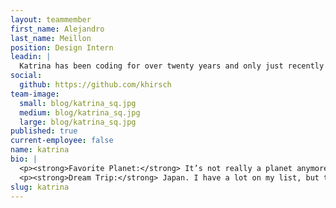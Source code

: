 ```yaml
---
layout: teammember
first_name: Alejandro
last_name: Meillon
position: Design Intern
leadin: |
  Katrina has been coding for over twenty years and only just recently decided to change gears to make it a career. She’ll be focusing on front-end engineering, and hopes to continue her journey toward mastering Sass.
social:
  github: https://github.com/khirsch
team-image:
  small: blog/katrina_sq.jpg
  medium: blog/katrina_sq.jpg
  large: blog/katrina_sq.jpg
published: true
current-employee: false
name: katrina
bio: |
  <p><strong>Favorite Planet:</strong> It’s not really a planet anymore, but Pluto. I like that it’s cold and dark, and it’s so small. I actually don’t know why I like those things about it.</p>
  <p><strong>Dream Trip:</strong> Japan. I have a lot on my list, but that’s one that’s the most unique. I’d love to take a solo trip to Tokyo.</p>
slug: katrina
---
```

